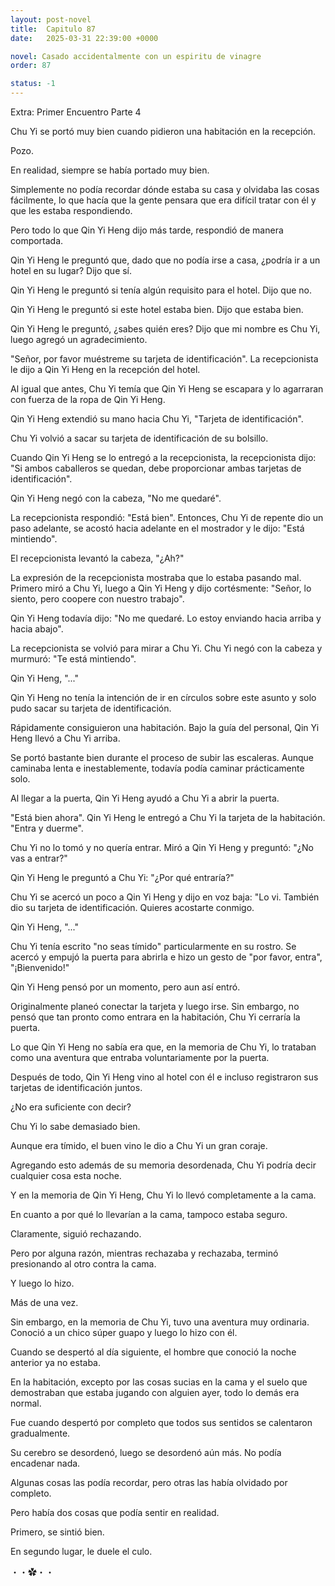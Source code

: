 ```yaml
---
layout: post-novel
title:  Capitulo 87
date:   2025-03-31 22:39:00 +0000

novel: Casado accidentalmente con un espiritu de vinagre
order: 87

status: -1
---
```



Extra: Primer Encuentro Parte 4

Chu Yi se portó muy bien cuando pidieron una habitación en la recepción.

Pozo.

En realidad, siempre se había portado muy bien.

Simplemente no podía recordar dónde estaba su casa y olvidaba las cosas fácilmente, lo que hacía que la gente pensara que era difícil tratar con él y que les estaba respondiendo.

Pero todo lo que Qin Yi Heng dijo más tarde, respondió de manera comportada.

Qin Yi Heng le preguntó que, dado que no podía irse a casa, ¿podría ir a un hotel en su lugar? Dijo que sí.

Qin Yi Heng le preguntó si tenía algún requisito para el hotel. Dijo que no.

Qin Yi Heng le preguntó si este hotel estaba bien. Dijo que estaba bien.

Qin Yi Heng le preguntó, ¿sabes quién eres? Dijo que mi nombre es Chu Yi, luego agregó un agradecimiento.

"Señor, por favor muéstreme su tarjeta de identificación". La recepcionista le dijo a Qin Yi Heng en la recepción del hotel.

Al igual que antes, Chu Yi temía que Qin Yi Heng se escapara y lo agarraran con fuerza de la ropa de Qin Yi Heng.

Qin Yi Heng extendió su mano hacia Chu Yi, "Tarjeta de identificación".

Chu Yi volvió a sacar su tarjeta de identificación de su bolsillo.

Cuando Qin Yi Heng se lo entregó a la recepcionista, la recepcionista dijo: "Si ambos caballeros se quedan, debe proporcionar ambas tarjetas de identificación".

Qin Yi Heng negó con la cabeza, "No me quedaré".

La recepcionista respondió: "Está bien". Entonces, Chu Yi de repente dio un paso adelante, se acostó hacia adelante en el mostrador y le dijo: "Está mintiendo".

El recepcionista levantó la cabeza, "¿Ah?"

La expresión de la recepcionista mostraba que lo estaba pasando mal. Primero miró a Chu Yi, luego a Qin Yi Heng y dijo cortésmente: "Señor, lo siento, pero coopere con nuestro trabajo".

Qin Yi Heng todavía dijo: "No me quedaré. Lo estoy enviando hacia arriba y hacia abajo".

La recepcionista se volvió para mirar a Chu Yi. Chu Yi negó con la cabeza y murmuró: "Te está mintiendo".

Qin Yi Heng, "..."

Qin Yi Heng no tenía la intención de ir en círculos sobre este asunto y solo pudo sacar su tarjeta de identificación.

Rápidamente consiguieron una habitación. Bajo la guía del personal, Qin Yi Heng llevó a Chu Yi arriba.

Se portó bastante bien durante el proceso de subir las escaleras. Aunque caminaba lenta e inestablemente, todavía podía caminar prácticamente solo.

Al llegar a la puerta, Qin Yi Heng ayudó a Chu Yi a abrir la puerta.

"Está bien ahora". Qin Yi Heng le entregó a Chu Yi la tarjeta de la habitación. "Entra y duerme".

Chu Yi no lo tomó y no quería entrar. Miró a Qin Yi Heng y preguntó: "¿No vas a entrar?"

Qin Yi Heng le preguntó a Chu Yi: "¿Por qué entraría?"

Chu Yi se acercó un poco a Qin Yi Heng y dijo en voz baja: "Lo vi. También dio su tarjeta de identificación. Quieres acostarte conmigo.

Qin Yi Heng, "..."

Chu Yi tenía escrito "no seas tímido" particularmente en su rostro. Se acercó y empujó la puerta para abrirla e hizo un gesto de "por favor, entra", "¡Bienvenido!"

Qin Yi Heng pensó por un momento, pero aun así entró.

Originalmente planeó conectar la tarjeta y luego irse. Sin embargo, no pensó que tan pronto como entrara en la habitación, Chu Yi cerraría la puerta.

Lo que Qin Yi Heng no sabía era que, en la memoria de Chu Yi, lo trataban como una aventura que entraba voluntariamente por la puerta.

Después de todo, Qin Yi Heng vino al hotel con él e incluso registraron sus tarjetas de identificación juntos.

¿No era suficiente con decir?

Chu Yi lo sabe demasiado bien.

Aunque era tímido, el buen vino le dio a Chu Yi un gran coraje.

Agregando esto además de su memoria desordenada, Chu Yi podría decir cualquier cosa esta noche.

Y en la memoria de Qin Yi Heng, Chu Yi lo llevó completamente a la cama.

En cuanto a por qué lo llevarían a la cama, tampoco estaba seguro.

Claramente, siguió rechazando.

Pero por alguna razón, mientras rechazaba y rechazaba, terminó presionando al otro contra la cama.

Y luego lo hizo.

Más de una vez.

Sin embargo, en la memoria de Chu Yi, tuvo una aventura muy ordinaria. Conoció a un chico súper guapo y luego lo hizo con él.

Cuando se despertó al día siguiente, el hombre que conoció la noche anterior ya no estaba.

En la habitación, excepto por las cosas sucias en la cama y el suelo que demostraban que estaba jugando con alguien ayer, todo lo demás era normal.

Fue cuando despertó por completo que todos sus sentidos se calentaron gradualmente.

Su cerebro se desordenó, luego se desordenó aún más. No podía encadenar nada.

Algunas cosas las podía recordar, pero otras las había olvidado por completo.

Pero había dos cosas que podía sentir en realidad.

Primero, se sintió bien.

En segundo lugar, le duele el culo.





・・✿・・